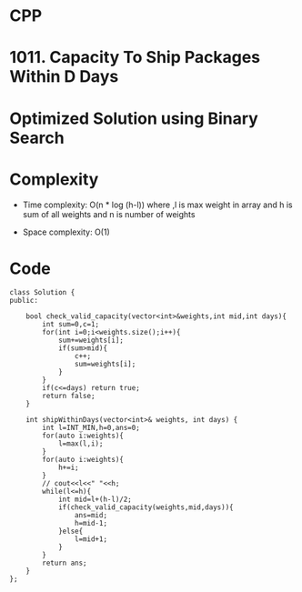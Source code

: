 # CPP
<!-- Describe your first thoughts on how to solve this problem. -->
# 1011. Capacity To Ship Packages Within D Days

# Optimized Solution using Binary Search
<!-- Describe your approach to solving the problem. -->

# Complexity
- Time complexity: O(n * log (h-l))
where ,l is max weight in array and h is sum of all weights and n is number of weights
<!-- Add your time complexity here, e.g. $$O(n)$$ -->

- Space complexity: O(1)
<!-- Add your space complexity here, e.g. $$O(n)$$ -->

# Code
```
class Solution {
public:

    bool check_valid_capacity(vector<int>&weights,int mid,int days){
        int sum=0,c=1;
        for(int i=0;i<weights.size();i++){
            sum+=weights[i];
            if(sum>mid){
                c++;
                sum=weights[i];
            }
        }
        if(c<=days) return true;
        return false;
    }

    int shipWithinDays(vector<int>& weights, int days) {
        int l=INT_MIN,h=0,ans=0;
        for(auto i:weights){
            l=max(l,i);
        }
        for(auto i:weights){
            h+=i;
        }
        // cout<<l<<" "<<h;
        while(l<=h){
            int mid=l+(h-l)/2;
            if(check_valid_capacity(weights,mid,days)){
                ans=mid;
                h=mid-1;
            }else{
                l=mid+1;
            }
        }
        return ans;
    }
};
```

